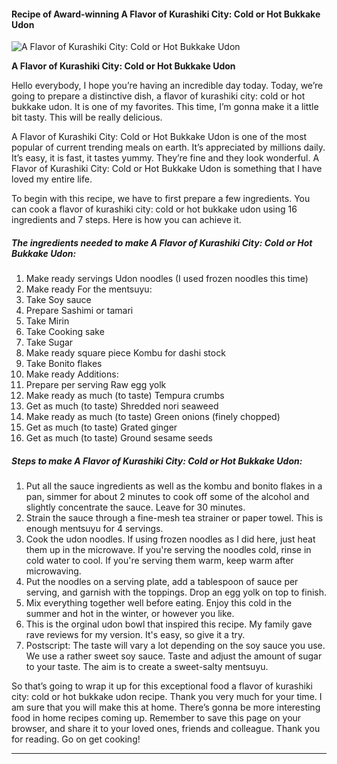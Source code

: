             

#### Recipe of Award-winning A Flavor of Kurashiki City: Cold or Hot Bukkake Udon

![A Flavor of Kurashiki City: Cold or Hot Bukkake Udon](https://img-global.cpcdn.com/recipes/5867821897613312/751x532cq70/a-flavor-of-kurashiki-city-cold-or-hot-bukkake-udon-recipe-main-photo.jpg)

**A Flavor of Kurashiki City: Cold or Hot Bukkake Udon**

Hello everybody, I hope you’re having an incredible day today. Today, we’re going to prepare a distinctive dish, a flavor of kurashiki city: cold or hot bukkake udon. It is one of my favorites. This time, I’m gonna make it a little bit tasty. This will be really delicious.

A Flavor of Kurashiki City: Cold or Hot Bukkake Udon is one of the most popular of current trending meals on earth. It’s appreciated by millions daily. It’s easy, it is fast, it tastes yummy. They’re fine and they look wonderful. A Flavor of Kurashiki City: Cold or Hot Bukkake Udon is something that I have loved my entire life.

To begin with this recipe, we have to first prepare a few ingredients. You can cook a flavor of kurashiki city: cold or hot bukkake udon using 16 ingredients and 7 steps. Here is how you can achieve it.

##### The ingredients needed to make A Flavor of Kurashiki City: Cold or Hot Bukkake Udon:

1.  Make ready servings Udon noodles (I used frozen noodles this time)
2.  Make ready For the mentsuyu:
3.  Take Soy sauce
4.  Prepare Sashimi or tamari
5.  Take Mirin
6.  Take Cooking sake
7.  Take Sugar
8.  Make ready square piece Kombu for dashi stock
9.  Take Bonito flakes
10.  Make ready Additions:
11.  Prepare per serving Raw egg yolk
12.  Make ready as much (to taste) Tempura crumbs
13.  Get as much (to taste) Shredded nori seaweed
14.  Make ready as much (to taste) Green onions (finely chopped)
15.  Get as much (to taste) Grated ginger
16.  Get as much (to taste) Ground sesame seeds

##### Steps to make A Flavor of Kurashiki City: Cold or Hot Bukkake Udon:

1.  Put all the sauce ingredients as well as the kombu and bonito flakes in a pan, simmer for about 2 minutes to cook off some of the alcohol and slightly concentrate the sauce. Leave for 30 minutes.
2.  Strain the sauce through a fine-mesh tea strainer or paper towel. This is enough mentsuyu for 4 servings.
3.  Cook the udon noodles. If using frozen noodles as I did here, just heat them up in the microwave. If you're serving the noodles cold, rinse in cold water to cool. If you're serving them warm, keep warm after microwaving.
4.  Put the noodles on a serving plate, add a tablespoon of sauce per serving, and garnish with the toppings. Drop an egg yolk on top to finish.
5.  Mix everything together well before eating. Enjoy this cold in the summer and hot in the winter, or however you like.
6.  This is the orginal udon bowl that inspired this recipe. My family gave rave reviews for my version. It's easy, so give it a try.
7.  Postscript: The taste will vary a lot depending on the soy sauce you use. We use a rather sweet soy sauce. Taste and adjust the amount of sugar to your taste. The aim is to create a sweet-salty mentsuyu.

So that’s going to wrap it up for this exceptional food a flavor of kurashiki city: cold or hot bukkake udon recipe. Thank you very much for your time. I am sure that you will make this at home. There’s gonna be more interesting food in home recipes coming up. Remember to save this page on your browser, and share it to your loved ones, friends and colleague. Thank you for reading. Go on get cooking!

* * *